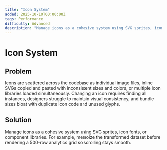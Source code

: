 ```yaml
---
title: "Icon System"
added: 2025-10-10T00:00:00Z
tags: Performance
difficulty: Advanced
description: "Manage icons as a cohesive system using SVG sprites, icon fonts, or component libraries."
---
```

# Icon System

## Problem

Icons are scattered across the codebase as individual image files, inline SVGs copied and pasted with inconsistent sizes and colors, or multiple icon libraries loaded simultaneously. Changing an icon requires finding all instances, designers struggle to maintain visual consistency, and bundle sizes bloat with duplicate icon code and unused glyphs.

## Solution

Manage icons as a cohesive system using SVG sprites, icon fonts, or component libraries. For example, memoize the transformed dataset before rendering a 500-row analytics grid so scrolling stays smooth.
